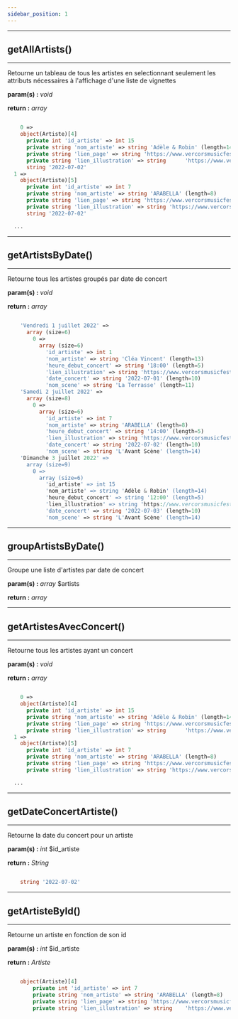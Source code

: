 ```yaml
---
sidebar_position: 1
---
```


---

## getAllArtists()

---

Retourne un tableau de tous les artistes en selectionnant seulement les attributs nécessaires à l'affichage d'une liste de vignettes

**param(s) :** _void_

**return :** _array_

```php

    0 =>
    object(Artiste)[4]
      private int 'id_artiste' => int 15
      private string 'nom_artiste' => string 'Adèle & Robin' (length=14)
      private string 'lien_page' => string 'https://www.vercorsmusicfestival.com/artiste/adele-robin/' (length=57)
      private string 'lien_illustration' => string      'https://www.vercorsmusicfestival.com/media/cache/program_artist_large/uploads/artist_image/large/4afc24a470798044c26e489b85484df6009aa88d.jpeg' (length=142)
      string '2022-07-02'
  1 =>
    object(Artiste)[5]
      private int 'id_artiste' => int 7
      private string 'nom_artiste' => string 'ARABELLA' (length=8)
      private string 'lien_page' => string 'https://www.vercorsmusicfestival.com/artiste/arabella/' (length=54)
      private string 'lien_illustration' => string 'https://www.vercorsmusicfestival.com/media/cache/program_artist_large/uploads/artist_image/large/7c50b32e3b1e42208fdc6df1ad26106c7cbd88d0.jpeg' (length=142)
      string '2022-07-02'

  ...

```

---

## getArtistsByDate()

---

Retourne tous les artistes groupés par date de concert

**param(s) :** _void_

**return :** _array_

```php

    'Vendredi 1 juillet 2022' =>
      array (size=6)
        0 =>
          array (size=6)
            'id_artiste' => int 1
            'nom_artiste' => string 'Cléa Vincent' (length=13)
            'heure_debut_concert' => string '18:00' (length=5)
            'lien_illustration' => string 'https://www.vercorsmusicfestival.com/media/cache/program_artist_large/uploads/artist_image/large/b0144dbf23d597397a0d60bb39ef49ff49f45a69.jpeg' (length=142)
            'date_concert' => string '2022-07-01' (length=10)
            'nom_scene' => string 'La Terrasse' (length=11)
    'Samedi 2 juillet 2022' =>
      array (size=8)
        0 =>
          array (size=6)
            'id_artiste' => int 7
            'nom_artiste' => string 'ARABELLA' (length=8)
            'heure_debut_concert' => string '14:00' (length=5)
            'lien_illustration' => string 'https://www.vercorsmusicfestival.com/media/cache/program_artist_large/uploads/artist_image/large/7c50b32e3b1e42208fdc6df1ad26106c7cbd88d0.jpeg' (length=142)
            'date_concert' => string '2022-07-02' (length=10)
            'nom_scene' => string 'L'Avant Scène' (length=14)
    'Dimanche 3 juillet 2022' =>
      array (size=9)
        0 =>
          array (size=6)
            'id_artiste' => int 15
            'nom_artiste' => string 'Adèle & Robin' (length=14)
            'heure_debut_concert' => string '12:00' (length=5)
            'lien_illustration' => string 'https://www.vercorsmusicfestival.com/media/cache/program_artist_large/uploads/artist_image/large/4afc24a470798044c26e489b85484df6009aa88d.jpeg' (length=142)
            'date_concert' => string '2022-07-03' (length=10)
            'nom_scene' => string 'L'Avant Scène' (length=14)

```

---

## groupArtistsByDate()

---

Groupe une liste d'artistes par date de concert

**param(s) :** _array_ $artists

**return :** _array_

---

## getArtistesAvecConcert()

---

Retourne tous les artistes ayant un concert

**param(s) :** _void_

**return :** _array_

```php

    0 =>
    object(Artiste)[4]
      private int 'id_artiste' => int 15
      private string 'nom_artiste' => string 'Adèle & Robin' (length=14)
      private string 'lien_page' => string 'https://www.vercorsmusicfestival.com/artiste/adele-robin/' (length=57)
      private string 'lien_illustration' => string      'https://www.vercorsmusicfestival.com/media/cache/program_artist_large/uploads/artist_image/large/4afc24a470798044c26e489b85484df6009aa88d.jpeg' (length=142)
  1 =>
    object(Artiste)[5]
      private int 'id_artiste' => int 7
      private string 'nom_artiste' => string 'ARABELLA' (length=8)
      private string 'lien_page' => string 'https://www.vercorsmusicfestival.com/artiste/arabella/' (length=54)
      private string 'lien_illustration' => string 'https://www.vercorsmusicfestival.com/media/cache/program_artist_large/uploads/artist_image/large/7c50b32e3b1e42208fdc6df1ad26106c7cbd88d0.jpeg' (length=142)

  ...

```

---

## getDateConcertArtiste()

---

Retourne la date du concert pour un artiste

**param(s) :** _int_ $id_artiste

**return :** _String_

```php

    string '2022-07-02'

```

---

## getArtisteById()

---

Retourne un artiste en fonction de son id

**param(s) :** _int_ $id_artiste

**return :** _Artiste_

```php

    object(Artiste)[4]
        private int 'id_artiste' => int 7
        private string 'nom_artiste' => string 'ARABELLA' (length=8)
        private string 'lien_page' => string 'https://www.vercorsmusicfestival.com/artiste/arabella/' (length=54)
        private string 'lien_illustration' => string    'https://www.vercorsmusicfestival.com/media/cache/program_artist_large/uploads/artist_image/large/7c50b32e3b1e42208fdc6df1ad26106c7cbd88d0.jpeg' (length=142)

```
